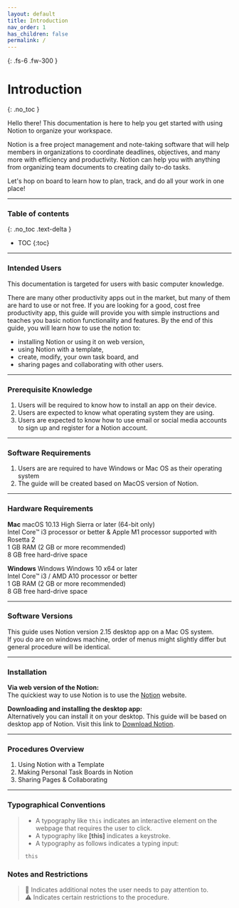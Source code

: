 ```yaml
---
layout: default
title: Introduction
nav_order: 1
has_children: false
permalink: /
---
```


{: .fs-6 .fw-300 }
# Introduction
{: .no_toc }

Hello there! This documentation is here to help you get started with using Notion to organize your workspace. 

Notion is a free project management and note-taking software that will help members in organizations to coordinate deadlines, objectives, and many more with efficiency and productivity. Notion can help you with anything from organizing team documents to creating daily to-do tasks.

Let's hop on board to learn how to plan, track, and do all your work in one place!

---

### Table of contents
{: .no_toc .text-delta }
* TOC
{:toc}

---

### Intended Users

This documentation is targeted for users with basic computer knowledge.

There are many other productivity apps out in the market, but many of them are hard to use or not free. If you are looking for a good, cost free productivity app, this guide will provide you with simple instructions and teaches you basic notion functionality and features. By the end of this guide, you will learn how to use the notion to:

* installing Notion or using it on web version,
* using Notion with a template,
* create, modify, your own task board, and
* sharing pages and collaborating with other users.

---

### Prerequisite Knowledge

1. Users will be required to know how to install an app on their device.
2. Users are expected to know what operating system they are using. 
3. Users are expected to know how to use email or social media accounts to sign up and register for a Notion account.

---

### Software Requirements
1. Users are are required to have Windows or Mac OS as their operating system
2. The guide will be created based on MacOS version of Notion.

---

### Hardware Requirements

**Mac**
macOS 10.13 High Sierra or later (64-bit only)<br>
Intel Core™ i3 processor or better & Apple M1 processor supported with Rosetta 2<br>
1 GB RAM (2 GB or more recommended)<br>
8 GB free hard-drive space<br>

**Windows**
Windows Windows 10 x64 or later <br>
Intel Core™ i3 / AMD A10 processor or better<br>
1 GB RAM (2 GB or more recommended)<br>
8 GB free hard-drive space<br>

---

### Software Versions

This guide uses Notion version 2.15 desktop app on a Mac OS system. <br>
If you do are on windows machine, order of menus might slightly differ but general procedure will be identical. 

---

### Installation

 **Via web version of the Notion:**<br>
The quickiest way to use Notion is to use the [Notion](https://www.notion.so/) website.

**Downloading and installing the desktop app:**<br>
Alternatively you can install it on your desktop.
This guide will be based on desktop app of Notion.
Visit this link to [Download Notion](https://www.notion.so/desktop).

---

### Procedures Overview

1. Using Notion with a Template
2. Making Personal Task Boards in Notion
3. Sharing Pages & Collaborating

---


### Typographical Conventions
> * A typography like `this` indicates an interactive element on the webpage that requires the user to click.<br>
> * A typography like **[this]** indicates a keystroke.<br>
> * A typography as follows indicates a typing input:<br>
>```
>this
>``` 


### Notes and Restrictions

> :ledger:  Indicates additional notes the user needs to pay attention to.<br>
> :warning: Indicates certain restrictions to the procedure.


